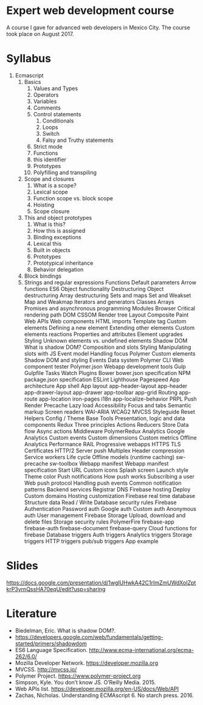 # Expert web development course

A course I gave for advanced web developers in Mexico City. The course took place
on August 2017.

# Syllabus

1. Ecmascript
    1. Basics
        1. Values and Types
        1. Operators
        1. Variables
        1. Comments
        1. Control statements
             1. Conditionals
             1. Loops
             1. Switch
             1. Falsy and Truthy statements
        1. Strict mode
        1. Functions
        1. this identifier
        1. Prototypes
        1. Polyfilling and transpiling
    1. Scope and closures
        1. What is a scope?
        1. Lexical scope
        1. Function scope vs. block scope
        1. Hoisting
        1. Scope closure
    1. This and object prototypes
        1. What is this?
        1. How this is assigned
        1. Binding exceptions
        1. Lexical this
        1. Built in objects
        1. Prototypes
        1. Prototypical inheritance
        1. Behavior delegation
    1. Block bindings
    1. Strings and regular expressions
Functions
Default parameters
Arrow functions
ES6 Object functionality
Destructuring
Object destructuring
Array destructuring
Sets and maps
Set and Weakset
Map and Weakmap
Iterators and generators
Classes
Arrays
Promises and asynchronous programming
Modules
Browser
Critical rendering path
DOM
CSSOM
Render tree
Layout
Composite
Paint
Web APIs
Web components
HTML imports
Template tag
Custom elements
Defining a new element
Extending other elements
Custom elements reactions
Properties and attributes
Element upgrades
Styling
Unknown elements vs. undefined elements
Shadow DOM
What is shadow DOM?
Composition and slots
Styling
Manipulating slots with JS
Event model
Handling focus
Polymer
Custom elements
Shadow DOM and styling
Events
Data system
Polymer CLI
Web component tester
Polymer.json
Webapp development tools
Gulp
Gulpfile
Tasks
Watch
Plugins
Bower
bower.json specification
NPM
package.json specification
ESLint
Lighthouse
Pagespeed
App architecture
App shell
App layout
app-header-layout
app-header
app-drawer-layout
app-drawer
app-toolbar
app-grid
Routing
app-route
app-location
iron-pages
i18n
app-localize-behavior
PRPL
Push
Render
Precache
Lazy load
Accessibility
Focus and tabs
Semantic markup
Screen readers
WAI-ARIA
WCAG2
MVCSS
Styleguide
Reset
Helpers
Config / Theme
Base
Tools
Presentation, logic and data components
Redux
Three principles
Actions
Reducers
Store
Data flow
Async actions
Middleware
PolymerRedux
Analytics
Google Analytics
Custom events
Custom dimensions
Custom metrics
Offline Analytics
Performance
RAIL
Progressive webapps
HTTPS
TLS
Certificates
HTTP/2
Server push
Multiplex
Header compression
Service workers
Life cycle
Offline models (runtime caching)
sw-precache
sw-toolbox
Webapp manifest
Webapp manifest specification
Start URL
Custom icons
Splash screen
Launch style
Theme color
Push notifications
How push works
Subscribing a user
Web push protocol
Handling push events
Common notification patterns
Backend services
Registrar
DNS
Firebase hosting
Deploy
Custom domains
Hosting customization
Firebase real time database
Structure data
Read / Write
Database security rules
Firebase Authentication
Password auth
Google auth
Custom auth
Anonymous auth
User management
Firebase Storage
Upload, download and delete files
Storage security rules
PolymerFire
firebase-app
firebase-auth
firebase-document
firebase-query
Cloud functions for firebase
Database triggers
Auth triggers
Analytics triggers
Storage triggers
HTTP triggers
pub/sub triggers
App example

# Slides

https://docs.google.com/presentation/d/1wgIUHwkA42C1rImZmUWdXoIZptkrP3yrnQssHA70eqU/edit?usp=sharing

# Literature

* Biedelman, Eric. What is shadow DOM?.
* https://developers.google.com/web/fundamentals/getting-started/primers/shadowdom
* ES6 Language Specification. http://www.ecma-international.org/ecma-262/6.0/
* Mozilla Developer Network. https://developer.mozilla.org
* MVCSS. http://mvcss.io/
* Polymer Project. https://www.polymer-project.org
* Simpson, Kyle. You don’t know JS. O’Reilly Media. 2015.
* Web APIs list. https://developer.mozilla.org/en-US/docs/Web/API
* Zachas, Nicholas. Understanding ECMAscript 6. No starch press. 2016.
